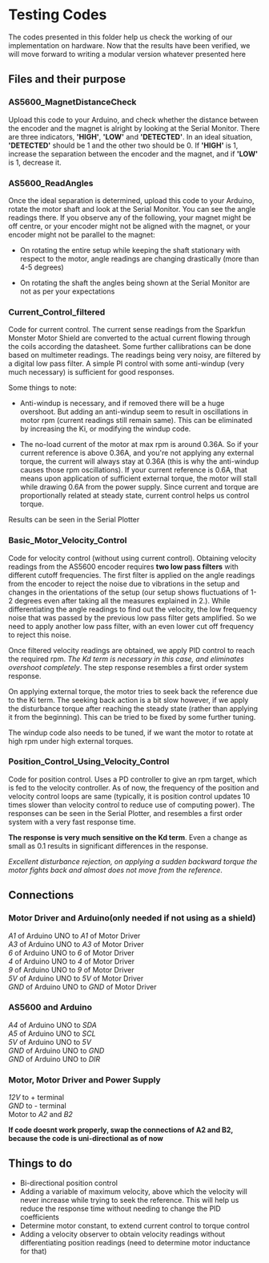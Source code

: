 # Testing Codes

The codes presented in this folder help us check the working of our implementation on hardware. Now that the results have been verified, we will move forward to writing a modular version whatever presented here

## Files and their purpose

### **AS5600_MagnetDistanceCheck** 

Upload this code to your Arduino, and check whether the distance between the encoder and the magnet is alright by looking at the Serial Monitor. There are three indicators, **'HIGH'**, **'LOW'** and **'DETECTED'**. In an ideal situation, **'DETECTED'** should be 1 and the other two should be 0. If **'HIGH'** is 1, increase the separation between the encoder and the magnet, and if **'LOW'** is 1, decrease it.

### **AS5600_ReadAngles**

Once the ideal separation is determined, upload this code to your Arduino, rotate the motor shaft and look at the Serial Monitor. You can see the angle readings there. If you observe any of the following, your magnet might be off centre, or your encoder might not be aligned with the magnet, or your encoder might not be parallel to the magnet:

* On rotating the entire setup while keeping the shaft stationary with respect to the motor, angle readings are changing drastically (more than 4-5 degrees)

* On rotating the shaft the angles being shown at the Serial Monitor are not as per your expectations

### **Current_Control_filtered**

Code for current control. The current sense readings from the Sparkfun Monster Motor Shield are converted to the actual current flowing through the coils according the datasheet. Some further callibrations can be done based on multimeter readings. The readings being very noisy, are filtered by a digital low pass filter. A simple PI control with some anti-windup (very much necessary) is sufficient for good responses.

Some things to note:

* Anti-windup is necessary, and if removed there will be a huge overshoot. But adding an anti-windup seem to result in oscillations in motor rpm (current readings still remain same). This can be eliminated by increasing the Ki, or modifying the windup code.

* The no-load current of the motor at max rpm is around 0.36A. So if your current reference is above 0.36A, and you're not applying any external torque, the current will always stay at 0.36A (this is why the anti-windup causes those rpm oscillations). If your current reference is 0.6A, that means upon application of sufficient external torque, the motor will stall while drawing 0.6A from the power supply. Since current and torque are proportionally related at steady state, current control helps us control torque.

Results can be seen in the Serial Plotter

### **Basic_Motor_Velocity_Control**

Code for velocity control (without using current control). Obtaining velocity readings from the AS5600 encoder requires **two low pass filters** with different cutoff frequencies. The first filter is applied on the angle readings from the encoder to reject the noise due to vibrations in the setup and changes in the orientations of the setup (our setup shows fluctuations of 1-2 degrees even after taking all the measures explained in 2.). While differentiating the angle readings to find out the velocity, the low frequency noise that was passed by the previous low pass filter gets amplified. So we need to apply another low pass filter, with an even lower cut off frequency to reject this noise.

Once filtered velocity readings are obtained, we apply PID control to reach the required rpm. *The Kd term is necessary in this case, and eliminates overshoot completely*. The step response resembles a first order system response.

On applying external torque, the motor tries to seek back the reference due to the Ki term. The seeking back action is a bit slow however, if we apply the disturbance torque after reaching the steady state (rather than applying it from the beginning). This can be tried to be fixed by some further tuning.

The windup code also needs to be tuned, if we want the motor to rotate at high rpm under high external torques.

### **Position_Control_Using_Velocity_Control**

Code for position control. Uses a PD controller to give an rpm target, which is fed to the velocity controller. As of now, the frequency of the position and velocity control loops are same (typically, it is position control updates 10 times slower than velocity control to reduce use of computing power). The responses can be seen in the Serial Plotter, and resembles a first order system with a very fast response time.

**The response is very much sensitive on the Kd term**. Even a change as small as 0.1 results in significant differences in the response.

*Excellent disturbance rejection, on applying a sudden backward torque the motor fights back and almost does not move from the reference*.

## Connections

### Motor Driver and Arduino(only needed if not using as a shield)
*A1* of Arduino UNO to *A1* of Motor Driver \
*A3* of Arduino UNO to *A3* of Motor Driver \
*6* of Arduino UNO to *6* of Motor Driver \
*4* of Arduino UNO to *4* of Motor Driver \
*9* of Arduino UNO to *9* of Motor Driver \
*5V* of Arduino UNO to *5V* of Motor Driver \
*GND* of Arduino UNO to *GND* of Motor Driver 

### AS5600 and Arduino
*A4* of Arduino UNO to *SDA* \
*A5* of Arduino UNO to *SCL* \
*5V* of Arduino UNO to *5V* \
*GND* of Arduino UNO to *GND* \
*GND* of Arduino UNO to *DIR* 

### Motor, Motor Driver and Power Supply
*12V* to + terminal\
*GND* to - terminal\
Motor to *A2* and *B2*

**If code doesnt work properly, swap the connections of A2 and B2, because the code is uni-directional as of now**

## Things to do

* Bi-directional position control
* Adding a variable of maximum velocity, above which the velocity will never increase while trying to seek the reference. This will help us reduce the response time without needing to change the PID coefficients
* Determine motor constant, to extend current control to torque control
* Adding a velocity observer to obtain velocity readings without differentiating position readings (need to determine motor inductance for that)

